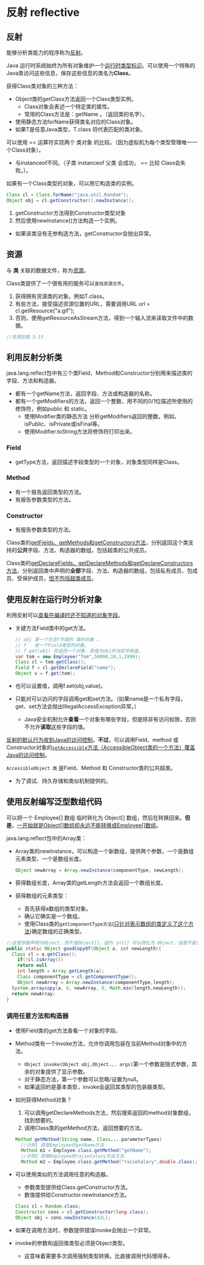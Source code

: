 # 反射 reflective

## 反射

能够分析类能力的程序称为<u>反射</u>。

Java  运行时系统始终为所有对象维护一个<u>运行时类型标识</u>。可以使用一个特殊的Java类访问这些信息，保存这些信息的类名为**Class**。



获得Class类对象的三种方法：

- Object类的getClass方法返回一个Class类型实例。
  - Class对象会表述一个特定类的属性。
  - 常用的Class方法是：getName 。（返回类的名字）。
- 使用静态方法forName获得类名对应的Class对象。
- 如果T是任意Java类型，T.class 将代表匹配的类对象。



可以使用 == 运算符实现两个 类对象 的比较。（因为虚拟机为每个类型管理唯一一个Class对象）。

- 与instanceof不同。（子类 instanceof 父类 会成功， == 比较 Class会失败。）。



如果有一个Class类型的对象，可以用它构造类的实例。

```java
Class cl = Class.forName("java.util.Random");
Object obj = cl.getConstructor().newInstance();
```

1. getConstructor方法得到Constructor类型对象
2. 然后使用newInstance()方法构造一个实例。

- 如果该类没有无参构造方法，getConstructor会抛出异常。



## 资源

与 **类** 关联的数据文件，称为<u>资源</u>。



Class类提供了一个很有用的服务可以`查找资源文件`。

1. 获得拥有资源类的对象。例如T.class。
2. 有些方法，接受描述资源位置的URL，需要调用URL url = cl.getResource("a.gif");
3. 否则，使用getResourceAsStream方法，得到一个输入流来读取文件中的数据。

```java
//资源加载 5-13
```



## 利用反射分析类

java.lang.reflect包中有三个类Field、Method和Constructor分别用来描述类的字段、方法和构造器。

- 都有一个getName方法，返回字段、方法或构造器的名称。
- 都有一个getModifiers的方法，返回一个整数，用不同的0/1位描述所使用的修饰符，例如public 和 static。
  - 使用Modifier类的静态方法 分析getModifiers返回的整数。例如，isPublic、isPrivate或isFinal等。
  - 使用Modifier.toString方法将修饰符打印出来。

### Field

- getType方法，返回描述字段类型的一个对象，对象类型同样是Class。

### Method

- 有一个报告返回类型的方法。
- 有报告参数类型的方法。

### Constructor

- 有报告参数类型的方法。



Class类的<u>getFields、getMethods和getConstructors方法</u>，分别返回这个类支持的**公共**字段、方法、构造器的数组，包括超类的公共成员。



Class类的<u>getDeclareFields、getDeclareMethods和getDeclareConstructors方法</u>，分别返回类中声明的**全部**字段、方法、构造器的数组，包括私有成员、包成员、受保护成员，<u>但不包括超类成员</u>。



## 使用反射在运行时分析对象

利用反射可以<u>查看在编译时还不知道的对象字段</u>。

- 关键方法Field类中的get方法。

  ```java
  // obj 是一个包含f字段的 类的对象 。
  // f   是一个Field类型的对象。
  // f.get(obj) 将返回一个对象，其值为obj的当前字段值。
  var tom = new Employee("Tom",50000,10,1,1999);
  Class cl = tom.getClass();
  Field f = cl.getDeclareField("name");
  Object v = f.get(tom);
  ```

- 也可以设置值，调用f.set(obj,value)。

- 只能对可以访问的字段调用get和set方法。（如果name是一个私有字段，get、set方法会抛出IllegalAccessException异常。）
  - Java安全机制允许**查看**一个对象有哪些字段，但是除非有访问权限，否则不允许**读取**这些字段的值。



<u>反射的默认行为收到Java的访问控制</u>。**不过**，可以调用Field、method 或 Constructor对象的<u>`setAccessible`方法（AccessibleObject类的一个方法）覆盖Java的访问控制</u>。



`AccessibleObject 类` 是Field、Method 和 Constructor类的公共超类。

- 为了调试、持久存储和类似机制提供的。



## 使用反射编写泛型数组代码

可以把一个 Employee[] 数组 临时转化为 Object[] 数组，然后在转换回来。**但是**，<u>一开始就是Object[]数组却永远不能转换成Employee[]数组</u>。



java.lang.reflect包中的Array类：

- Array类的newInstance，可以构造一个新数组，提供两个参数，一个是数组元素类型、一个是数组长度。

  ```java
  Object newArray = Array.newInstance(componentType, newLength);
  ```

- 获得数组长度，Array类的getLength方法会返回一个数组长度。

- 获得数组的元素类型：

  - 首先获得a数组的类型对象。
  - 确认它确实是一个数组。
  - 使用Class类的`getComponentType方法`(<u>只针对表示数组的类定义了这个方法</u>)确定数组的正确类型。

```java
//这里参数声明为Object，而不是Object[]。因为 int[] 可以转化为 Object，但是不能转化为对象数组！！！
public static Object goodCopyOf(Object a, int newLength){ 
  Class cl = a.getClass();
	if(!cl.isArray()) 
  	return null
	int length = Array.getLength(a);
	Class componentType = cl.getComponentType();
	Object newArray = Array.newInstance(componentType,length);
  System.arraycopy(a, 0, newArray, 0, Math.min(length,newLength));
  return newArray;
}
```



### 调用任意方法和构造器

- 使用Field类的get方法查看一个对象的字段。

- Method类有一个invoke方法，允许你调用包装在当前Method对象中的方法。

  - `Object invoke(Object obj,Object... args)`第一个参数是隐式参数，其余的对象提供了显示参数。
  - 对于静态方法，第一个参数可以忽略/设置为null。
  - 如果返回的是基本类型，invoke会返回其类型的包装器类型。

- 如何获得Method对象？

  1. 可以调用getDeclareMethods方法，然后搜索返回的method对象数组，找到想要的。
  2. 调用Class类的getMethod方法，返回想要的方法。

  ```java
  Method getMethod(String name, Class... parameterTypes)
    //示例1 获取Employee的getName方法
    Method m1 = Employee.class.getMethod("getName");
    //示例2 获取Employee的raiseSalary方法方法
    Method m2 = Employee.class.getMethod("raiseSalary",double.class);//第一个参数，是方法名；后面的参数，参数类型。
  ```

- 可以使用类似的方法调用任意的构造器。

  - 参数类型提供给Class.getConstructor方法。
  - 数值提供给Constructor.newInstance方法。

  ```java
  Class cl = Random.class;
  Constructor cons = cl.getConstructor(long.class);
  Object obj = cons.newInstance(42L);
  ```

- 如果在调用方法时，参数提供错误invoke会抛出一个异常。

- invoke的参数和返回值类型必须是Object类型。

  - 这意味着需要多次调用强制类型转换。比直接调用代码慢得多。